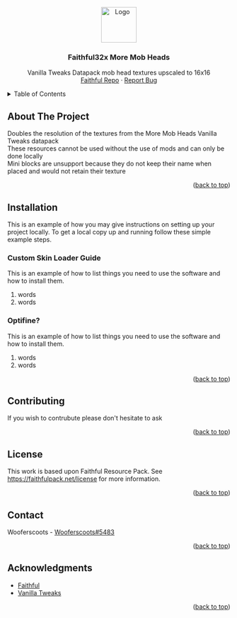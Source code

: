 
<!-- PROJECT LOGO -->
<br />
<div align="center">
  <a href="https://github.com/Faithful-Resource-Pack/Branding">
    <img src="blob/main/logos/transparent/512/addons_logo.png" alt="Logo" width="80" height="80">
  </a>

<h3 align="center">Faithful32x More Mob Heads</h3>

  <p align="center">
    Vanilla Tweaks Datapack mob head textures upscaled to 16x16
    <br />
    <a href="https://github.com/Faithful-Resource-Pack">Faithful Repo</a>
    ·
    <a href="https://github.com/github_username/repo_name/issues">Report Bug</a>
  </p>
</div>



<!-- TABLE OF CONTENTS -->
<details>
  <summary>Table of Contents</summary>
  <ol>
    <li>
      <a href="#about-the-project">About The Project</a>
    <li>
      <a href="#getting-started">Installation</a>
      <ul>
        <li><a href="#prerequisites">Custom Skin Loader</a></li>
        <li><a href="#installation">Optifine?</a></li>
      </ul>
    </li>
    <li><a href="#contributing">Contributing</a></li>
    <li><a href="#license">License</a></li>
    <li><a href="#contact">Contact</a></li>
    <li><a href="#acknowledgments">Acknowledgments</a></li>
  </ol>
</details>



<!-- ABOUT THE PROJECT -->
## About The Project
Doubles the resolution of the textures from the More Mob Heads Vanilla Tweaks datapack\
These resources cannot be used without the use of mods and can only be done locally\
Mini blocks are unsupport because they do not keep their name when placed and would not retain their texture

<p align="right">(<a href="#readme-top">back to top</a>)</p>


<!-- GETTING STARTED -->
## Installation

This is an example of how you may give instructions on setting up your project locally.
To get a local copy up and running follow these simple example steps.

### Custom Skin Loader Guide

This is an example of how to list things you need to use the software and how to install them.

1. words
2. words


### Optifine?

This is an example of how to list things you need to use the software and how to install them.

1. words
2. words


<p align="right">(<a href="#readme-top">back to top</a>)</p>

<!-- CONTRIBUTING -->
## Contributing

If you wish to contrubute please don't hesitate to ask

<p align="right">(<a href="#readme-top">back to top</a>)</p>



<!-- LICENSE -->
## License

This work is based upon Faithful Resource Pack. See <https://faithfulpack.net/license> for more information.

<p align="right">(<a href="#readme-top">back to top</a>)</p>



<!-- CONTACT -->
## Contact

Wooferscoots - [Wooferscoots#5483](https://discord.gg/sN9YRQbBv7)

<p align="right">(<a href="#readme-top">back to top</a>)</p>



<!-- ACKNOWLEDGMENTS -->
## Acknowledgments

* [Faithful](https://faithfulpack.net/)
* [Vanilla Tweaks](https://vanillatweaks.net/)

<p align="right">(<a href="#readme-top">back to top</a>)</p>
